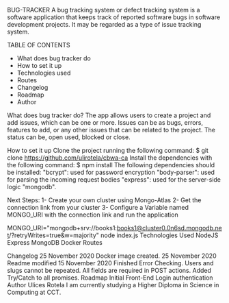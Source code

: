 BUG-TRACKER
A bug tracking system or defect tracking system is a software application that keeps track of reported software bugs in software development projects. It may be regarded as a type of issue tracking system.

TABLE OF CONTENTS
- What does bug tracker do
- How to set it up
- Technologies used
- Routes
- Changelog
- Roadmap
- Author

What does bug tracker do?
The app allows users to create a project and add issues, which can be one or more. Issues can be as  bugs, errors, features to add, or any other issues that can be related to the project. The status can be, open used, blocked or close. 

How to set it up
Clone the project running the following command:
$ git clone https://github.com/ulirotela/cbwa-ca
Install the dependencies with the following command:
$ npm install
The following dependencies should be installed: "bcrypt": used for password encryption "body-parser": used for parsing the incoming request bodies "express": used for the server-side logic "mongodb".

Next Steps: 
1- Create your own cluster using Mongo-Atlas
2- Get the connection link from your cluster
3- Configure a Variable named MONGO_URI with the connection link and run the application

MONGO_URI="mongodb+srv://books1:books1@cluster0.0n6sd.mongodb.net/?retryWrites=true&w=majority" node index.js
Technologies Used
NodeJS
Express
MongoDB
Docker
Routes

Changelog
25 November 2020 Docker image  created. 
25 November 2020 Readme modified
15 November 2020 Finished Error Checking. Users and slugs cannot be repeated. All fields are required in POST actions. Added Try/Catch to all promises.
Roadmap
Initial Front-End
Login authentication
Author
Ulices Rotela I am currently studying a Higher Diploma in Science in Computing at CCT.